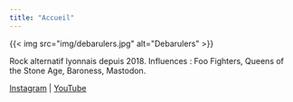 ```yaml
---
title: "Accueil"
---
```


{{< img src="img/debarulers.jpg" alt="Debarulers" >}}


Rock alternatif lyonnais depuis 2018. Influences : Foo Fighters, Queens of the Stone Age, Baroness, Mastodon.

[Instagram](https://instagram.com/debarulers_band) | [YouTube](https://youtube.com/@debarulers)

